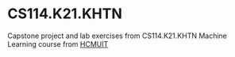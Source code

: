 # CS114.K21.KHTN

Capstone project and lab exercises from CS114.K21.KHTN Machine Learning course from [HCMUIT](https://www.uit.edu.vn/)
